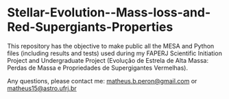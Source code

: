 # Stellar-Evolution--Mass-loss-and-Red-Supergiants-Properties

This repository has the objective to make public all the MESA and Python files (including results and tests) used during my FAPERJ Scientific Initiation Project and Undergraduate Project (Evolução de Estrela de Alta Massa: Perdas de Massa e Propriedades de Supergigantes Vermelhas).

Any questions, please contact me: matheus.b.peron@gmail.com or matheus15@astro.ufrj.br

